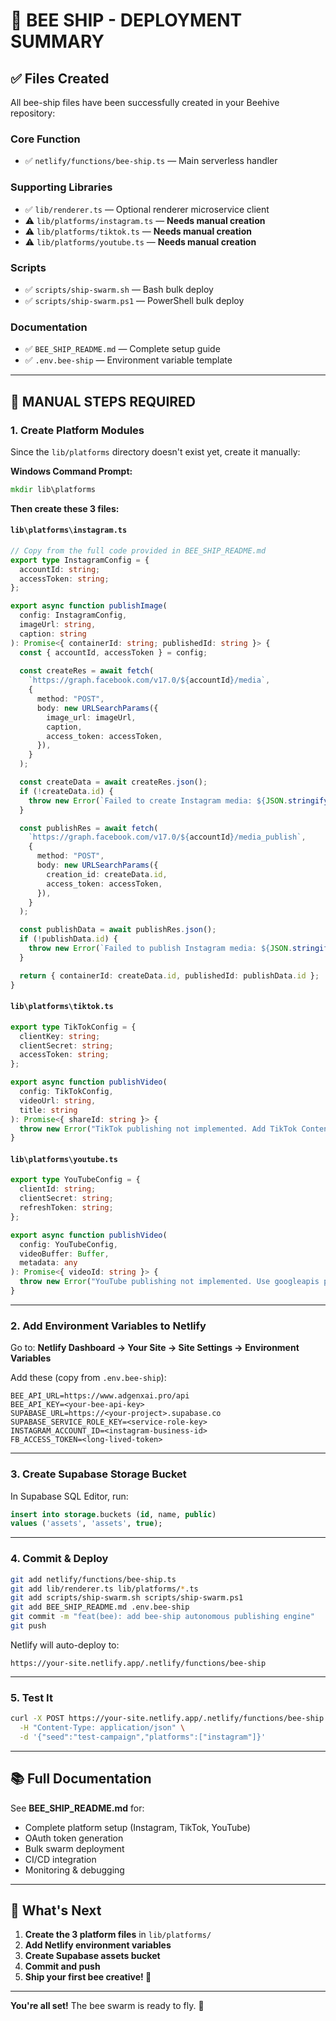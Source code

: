 # 🐝 BEE SHIP - DEPLOYMENT SUMMARY

## ✅ Files Created

All bee-ship files have been successfully created in your Beehive repository:

### Core Function
- ✅ `netlify/functions/bee-ship.ts` — Main serverless handler

### Supporting Libraries
- ✅ `lib/renderer.ts` — Optional renderer microservice client
- ⚠️  `lib/platforms/instagram.ts` — **Needs manual creation**
- ⚠️  `lib/platforms/tiktok.ts` — **Needs manual creation**
- ⚠️  `lib/platforms/youtube.ts` — **Needs manual creation**

### Scripts
- ✅ `scripts/ship-swarm.sh` — Bash bulk deploy
- ✅ `scripts/ship-swarm.ps1` — PowerShell bulk deploy

### Documentation
- ✅ `BEE_SHIP_README.md` — Complete setup guide
- ✅ `.env.bee-ship` — Environment variable template

---

## 🔧 MANUAL STEPS REQUIRED

### 1. Create Platform Modules

Since the `lib/platforms` directory doesn't exist yet, create it manually:

**Windows Command Prompt:**
```cmd
mkdir lib\platforms
```

**Then create these 3 files:**

#### `lib\platforms\instagram.ts`
```typescript
// Copy from the full code provided in BEE_SHIP_README.md
export type InstagramConfig = {
  accountId: string;
  accessToken: string;
};

export async function publishImage(
  config: InstagramConfig,
  imageUrl: string,
  caption: string
): Promise<{ containerId: string; publishedId: string }> {
  const { accountId, accessToken } = config;
  
  const createRes = await fetch(
    `https://graph.facebook.com/v17.0/${accountId}/media`,
    {
      method: "POST",
      body: new URLSearchParams({
        image_url: imageUrl,
        caption,
        access_token: accessToken,
      }),
    }
  );

  const createData = await createRes.json();
  if (!createData.id) {
    throw new Error(`Failed to create Instagram media: ${JSON.stringify(createData)}`);
  }

  const publishRes = await fetch(
    `https://graph.facebook.com/v17.0/${accountId}/media_publish`,
    {
      method: "POST",
      body: new URLSearchParams({
        creation_id: createData.id,
        access_token: accessToken,
      }),
    }
  );

  const publishData = await publishRes.json();
  if (!publishData.id) {
    throw new Error(`Failed to publish Instagram media: ${JSON.stringify(publishData)}`);
  }

  return { containerId: createData.id, publishedId: publishData.id };
}
```

#### `lib\platforms\tiktok.ts`
```typescript
export type TikTokConfig = {
  clientKey: string;
  clientSecret: string;
  accessToken: string;
};

export async function publishVideo(
  config: TikTokConfig,
  videoUrl: string,
  title: string
): Promise<{ shareId: string }> {
  throw new Error("TikTok publishing not implemented. Add TikTok Content Posting API flow.");
}
```

#### `lib\platforms\youtube.ts`
```typescript
export type YouTubeConfig = {
  clientId: string;
  clientSecret: string;
  refreshToken: string;
};

export async function publishVideo(
  config: YouTubeConfig,
  videoBuffer: Buffer,
  metadata: any
): Promise<{ videoId: string }> {
  throw new Error("YouTube publishing not implemented. Use googleapis package.");
}
```

---

### 2. Add Environment Variables to Netlify

Go to: **Netlify Dashboard → Your Site → Site Settings → Environment Variables**

Add these (copy from `.env.bee-ship`):

```
BEE_API_URL=https://www.adgenxai.pro/api
BEE_API_KEY=<your-bee-api-key>
SUPABASE_URL=https://<your-project>.supabase.co
SUPABASE_SERVICE_ROLE_KEY=<service-role-key>
INSTAGRAM_ACCOUNT_ID=<instagram-business-id>
FB_ACCESS_TOKEN=<long-lived-token>
```

---

### 3. Create Supabase Storage Bucket

In Supabase SQL Editor, run:

```sql
insert into storage.buckets (id, name, public)
values ('assets', 'assets', true);
```

---

### 4. Commit & Deploy

```bash
git add netlify/functions/bee-ship.ts
git add lib/renderer.ts lib/platforms/*.ts
git add scripts/ship-swarm.sh scripts/ship-swarm.ps1
git add BEE_SHIP_README.md .env.bee-ship
git commit -m "feat(bee): add bee-ship autonomous publishing engine"
git push
```

Netlify will auto-deploy to:
```
https://your-site.netlify.app/.netlify/functions/bee-ship
```

---

### 5. Test It

```bash
curl -X POST https://your-site.netlify.app/.netlify/functions/bee-ship \
  -H "Content-Type: application/json" \
  -d '{"seed":"test-campaign","platforms":["instagram"]}'
```

---

## 📚 Full Documentation

See **BEE_SHIP_README.md** for:
- Complete platform setup (Instagram, TikTok, YouTube)
- OAuth token generation
- Bulk swarm deployment
- CI/CD integration
- Monitoring & debugging

---

## 🎯 What's Next

1. **Create the 3 platform files** in `lib/platforms/`
2. **Add Netlify environment variables**
3. **Create Supabase assets bucket**
4. **Commit and push**
5. **Ship your first bee creative! 🐝**

---

**You're all set!** The bee swarm is ready to fly. 🚀

